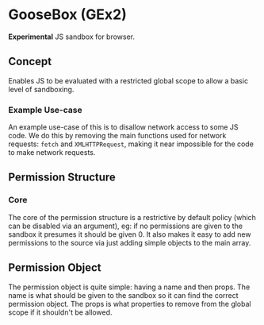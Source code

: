 # GooseBox (GEx2)

**Experimental** JS sandbox for browser.


## Concept

Enables JS to be evaluated with a restricted global scope to allow a basic level of sandboxing.

### Example Use-case

An example use-case of this is to disallow network access to some JS code. We do this by removing the main functions used for network requests: `fetch` and `XMLHTTPRequest`, making it near impossible for the code to make network requests.


## Permission Structure

### Core

The core of the permission structure is a restrictive by default policy (which can be disabled via an argument), eg: if no permissions are given to the sandbox it presumes it should be given 0. It also makes it easy to add new permissions to the source via just adding simple objects to the main array.

## Permission Object

The permission object is quite simple: having a name and then props. The name is what should be given to the sandbox so it can find the correct permission object. The props is what properties to remove from the global scope if it shouldn't be allowed.
